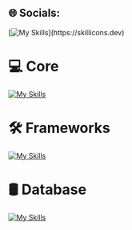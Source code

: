 
## 🌐 Socials:
[![My Skills](https://skillicons.dev/icons?i=linkedin(https://www.linkedin.com/in/luizhenriquegsilva/),twitter(https://twitter.com/Luizhnrsg)&theme=light)](https://skillicons.dev)

# 💻 Core
[![My Skills](https://skillicons.dev/icons?i=cs,java,go,react,js,ts&perline=3)](https://skillicons.dev)

# 🛠️ Frameworks
[![My Skills](https://skillicons.dev/icons?i=dotnet,spring,angular,react,nodejs,express&perline=3)](https://skillicons.dev)

# 🛢 Database
[![My Skills](https://skillicons.dev/icons?i=mysql,sqlite,mongodb,postgres,prisma,graphql&perline=3)](https://skillicons.dev)


